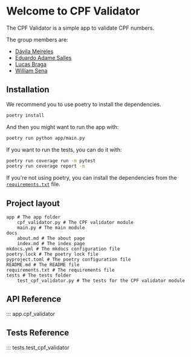 # Welcome to CPF Validator

The CPF Validator is a simple app to validate CPF numbers.

The group members are:

- [Dávila Meireles](https://github.com/davilameireles)
- [Eduardo Adame Salles](https://github.com/adamesalles)
- [Lucas Braga](https://github.com/lxbraga)
- [William Sena](https://github.com/wllsena)

## Installation

We recommend you to use poetry to install the dependencies.

```bash
poetry install
```

And then you might want to run the app with:

```bash
poetry run python app/main.py
```

If you want to run the tests, you can do it with:

```bash
poetry run coverage run -m pytest
poetry run coverage report -m
```

If you're not using poetry, you can install the dependencies from the [`requirements.txt`](../requirements.txt) file.


## Project layout

```
app # The app folder
    cpf_validator.py # The CPF validator module
    main.py # The main module
docs
    about.md # The about page
    index.md # The index page
mkdocs.yml # The mkdocs configuration file
poetry.lock # The poetry lock file
pyproject.toml # The poetry configuration file
README.md # The README file
requirements.txt # The requirements file
tests # The tests folder
    test_cpf_validator.py # The tests for the CPF validator module
```

## API Reference

::: app.cpf_validator

## Tests Reference

::: tests.test_cpf_validator
